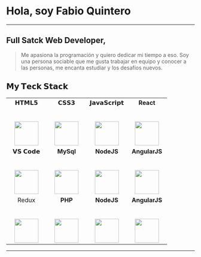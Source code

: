 # Hola, soy Fabio Quintero

<hr/>

## Full Satck Web Developer,

>Me apasiona la programación y quiero dedicar mi tiempo a eso. Soy una persona sociable que me gusta trabajar en equipo y conocer a las personas, 
>me encanta estudiar y los desafíos nuevos.

## 𝗠𝘆 𝗧𝗲𝗰𝗸 𝗦𝘁𝗮𝗰𝗸

<table>
  <tbody>
    <tr valign="top">
      <td width="25%" align="center">
        <span>𝗛𝗧𝗠𝗟𝟱</span><br><br><br>
        <img height="64px" src="https://cdn.svgporn.com/logos/html-5.svg">
      </td>
      <td width="25%" align="center">
        <span>𝗖𝗦𝗦𝟯</span><br><br><br>
        <img height="64px" src="https://cdn.svgporn.com/logos/css-3.svg">
      </td>
      <td width="25%" align="center">
        <span>𝗝𝗮𝘃𝗮𝗦𝗰𝗿𝗶𝗽𝘁</span><br><br><br>
        <img height="64px" src="https://cdn.svgporn.com/logos/javascript.svg">
      </td>
      <td width="25%" align="center">
        <span><strong>React</strong>
        </span><br><br><br>
        <img height="64px" src="https://cdn4.iconfinder.com/data/icons/logos-3/600/React.js_logo-512.png">
      </td>
    </tr>
    <tr valign="top">
      <td width="25%" align="center">
        <span>𝗩𝗦 𝗖𝗼𝗱𝗲</span><br><br><br>
        <img height="64px" src="https://cdn.svgporn.com/logos/visual-studio-code.svg">
      </td>
      <td width="25%" align="center">
        <span><strong>MySql</strong></span><br><br><br>
        <img height="64px" src="https://www.vectorlogo.zone/logos/mysql/mysql-ar21.svg">
      </td>
      <td align="center" width="20%">
        <span><strong>NodeJS</strong></span><br><br><br>
        <img height=64px src="https://img.icons8.com/color/2x/nodejs.png"> 
      </td>
       <td align="center" width="20%">
        <span><strong>AngularJS</strong></span><br><br><br>
        <img height=64px src="https://img.icons8.com/color/2x/angularjs.png"> 
      </td>
    </tr>
        <tr valign="top">
      <td width="25%" align="center">
        <span>Redux</span><br><br><br>
        <img height="64px" src="https://img.icons8.com/color/2x/redux.png">
      </td>
      <td width="25%" align="center">
        <span><strong>PHP</strong></span><br><br><br>
        <img height="64px" src="https://img.icons8.com/offices/100/000000/php-logo.png">
      </td>
      <td align="center" width="20%">
        <span><strong>NodeJS</strong></span><br><br><br>
        <img height=64px src="https://img.icons8.com/color/2x/nodejs.png"> 
      </td>
       <td align="center" width="20%">
        <span><strong>AngularJS</strong></span><br><br><br>
        <img height=64px src="https://img.icons8.com/color/2x/angularjs.png"> 
      </td>
    </tr>
  </tbody>
</table>
<hr>

